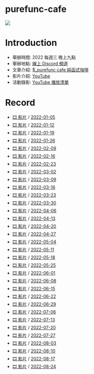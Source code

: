 # purefunc-cafe
![](https://raw.githubusercontent.com/PureFuncInc/purefunc-cafe/main/images/logo.png)

# Introduction
* 舉辦時間: 2022 每週三 晚上九點
* 舉辦地點: [線上 Discord 頻道](https://discord.gg/purfunc)
* 文章介紹: [$_purefunc cafe 純函式咖啡](https://github.com/PureFuncInc/blog-articles/blob/main/%E7%B4%94%E5%87%BD%E5%BC%8F%E5%92%96%E5%95%A1.md)
* 影片介紹: [YouTube](https://www.youtube.com/watch?v=N5GzZfXg5z0)
* 活動錄影: [YouTube 播放清單](https://youtube.com/playlist?list=PLC3hT4Z5I-O4V2g1oU-pkxp6Wr72ozhgk)

# Record
* [🎞 影片](https://youtu.be/hOQOa8_srJU) / [2022-01-05](./2022-01-05/README.md)
* [🎞 影片](https://youtu.be/uWiwvoUPfeU) / [2022-01-12](./2022-01-12/README.md)
* [🎞 影片](https://youtu.be/Th4dS1KFAt0) / [2022-01-19](./2022-01-19/README.md)
* [🎞 影片](https://youtu.be/EuZcgq_J_Wo) / [2022-01-26](./2022-01-26/README.md)
* [🎞 影片]() / [2022-02-09](./2022-02-09/README.md)
* [🎞 影片](https://youtu.be/VP_ruW2EEU4) / [2022-02-16](./2022-02-16/README.md)
* [🎞 影片](https://youtu.be/-Mtf-23I018) / [2022-02-23](./2022-02-23/README.md)
* [🎞 影片](https://youtu.be/iOR78NTojTc) / [2022-03-02](./2022-03-02/README.md)
* [🎞 影片](https://youtu.be/7SYP-qQPgKs) / [2022-03-09](./2022-03-09/README.md)
* [🎞 影片](https://youtu.be/lNTub8wAsIE) / [2022-03-16](./2022-03-16/README.md)
* [🎞 影片](https://youtu.be/SZTGP7nI1ws) / [2022-03-23](./2022-03-23/README.md)
* [🎞 影片](https://youtu.be/VZqYA3NLeUk) / [2022-03-30](./2022-03-30/README.md)
* [🎞 影片](https://youtu.be/_epcQDGMudo) / [2022-04-06](./2022-04-06/README.md)
* [🎞 影片](https://youtu.be/Np4XktL3uSE) / [2022-04-13](./2022-04-13/README.md)
* [🎞 影片](https://youtu.be/bdruVwf7p7U) / [2022-04-20](./2022-04-20/README.md)
* [🎞 影片](https://youtu.be/VwKRmf3cBac) / [2022-04-27](./2022-04-27/README.md)
* [🎞 影片](https://youtu.be/jUy6YHAf5Ak) / [2022-05-04](./2022-05-04/README.md)
* [🎞 影片](https://youtu.be/KM24s2vq-NU) / [2022-05-11](./2022-05-11/README.md)
* [🎞 影片](https://youtu.be/F4IdFNnbOnA) / [2022-05-18](./2022-05-18/README.md)
* [🎞 影片](https://youtu.be/Hym8NSp0WNk) / [2022-05-25](./2022-05-25/README.md)
* [🎞 影片](https://youtu.be/9VWDpTiqqpo) / [2022-06-01](./2022-06-01/README.md)
* [🎞 影片](https://youtu.be/oGbtMV9P88g) / [2022-06-08](./2022-06-08/README.md)
* [🎞 影片](https://youtu.be/K32McgU0RTk) / [2022-06-15](./2022-06-15/README.md)
* [🎞 影片](https://youtu.be/74G3Lz7ELrQ) / [2022-06-22](./2022-06-22/README.md)
* [🎞 影片](https://youtu.be/GB2A0L5Jb9c) / [2022-06-29](./2022-06-29/README.md)
* [🎞 影片](https://youtu.be/_6AH12Bmgkk) / [2022-07-06](./2022-07-06/README.md)
* [🎞 影片](https://youtu.be/SDE14DkLMAg) / [2022-07-13](./2022-07-13/README.md)
* [🎞 影片](https://youtu.be/LECrkVc1YrA) / [2022-07-20](./2022-07-20/README.md)
* [🎞 影片](https://youtu.be/P8xFlxlwD04) / [2022-07-27](./2022-07-27/README.md)
* [🎞 影片](https://youtu.be/oV7PaU7Csjk) / [2022-08-03](./2022-08-03/README.md)
* [🎞 影片](https://youtu.be/yVq5gXbeiKw) / [2022-08-10](./2022-08-10/README.md)
* [🎞 影片]() / [2022-08-17](./2022-08-17/README.md)
* [🎞 影片]() / [2022-08-24](./2022-08-24/README.md)
